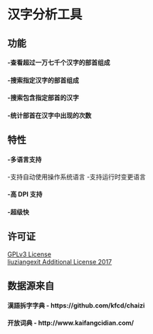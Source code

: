 # 汉字分析工具
<h2>功能</h2>
<h4>-查看超过一万七千个汉字的部首组成</h4>
<h4>-搜索指定汉字的部首组成</h4>
<h4>-搜索包含指定部首的汉字</h4>
<h4>-统计部首在汉字中出现的次数</h4>
<h2>特性</h2>
<h4>-多语言支持</h4>
 -支持自动使用操作系统语言
 -支持运行时变更语言
<h4>-高 DPI 支持</h4>
<h4>-超级快</h4>
<h2>许可证</h2>
<a href="https://github.com/liuziangexit/Chinese-Word-Analyzer/blob/master/LICENSE">GPLv3 License</a><br>
<a href="https://github.com/liuziangexit/Chinese-Word-Analyzer/blob/master/LICENSE-LAL2017.txt">liuziangexit Additional License 2017</a>
<br>
<h2>数据源来自</h2>
<h4>漢語拆字字典 - https://github.com/kfcd/chaizi</h4>
<h4>开放词典 - http://www.kaifangcidian.com/</h4>
